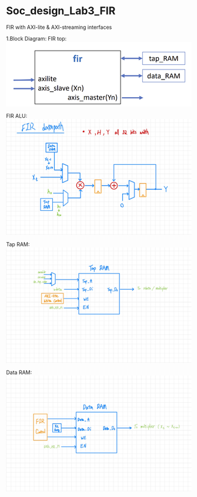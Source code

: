 # Soc_design_Lab3_FIR
FIR with AXI-lite & AXI-streaming interfaces

1.Block Diagram:
FIR top:
![FIR top](FIR_top.png)

FIR ALU:
![FIR](FIR.jpg)

Tap RAM:
![Tap RAM](Tap_RAM.jpg)

Data RAM:
![Data RAM](Data_RAM.jpg)
